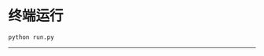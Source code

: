 # 终端运行

```shell
python run.py
```
********************************************************************************************************************************************************************************************************************************************************************************************************************************************************************************************************************